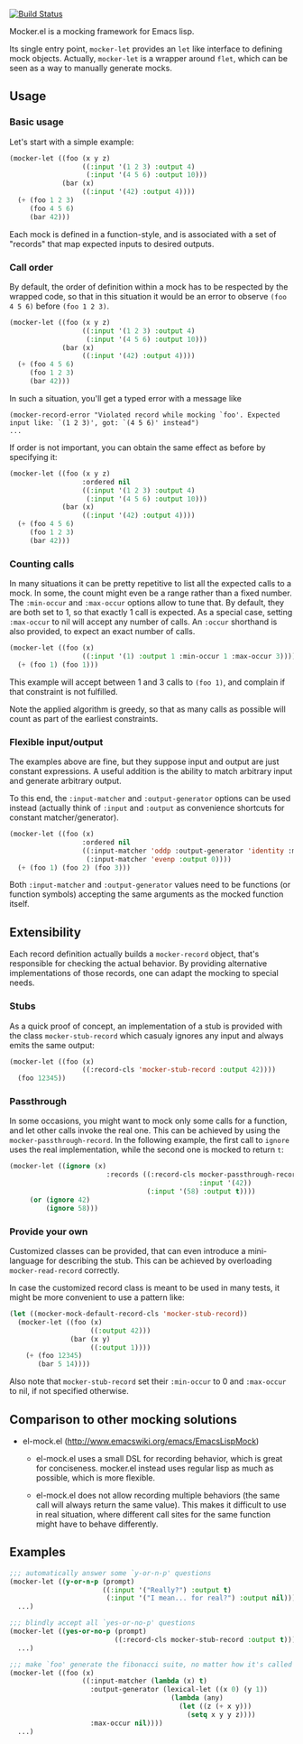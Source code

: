 [![Build Status](https://travis-ci.org/sigma/mocker.el.png?branch=master)](https://travis-ci.org/sigma/mocker.el)

Mocker.el is a mocking framework for Emacs lisp.

Its single entry point, `mocker-let` provides an `let` like interface to
defining mock objects. Actually, `mocker-let` is a wrapper around `flet`, which
can be seen as a way to manually generate mocks.

## Usage

### Basic usage

Let's start with a simple example:

```lisp
(mocker-let ((foo (x y z)
                  ((:input '(1 2 3) :output 4)
                   (:input '(4 5 6) :output 10)))
             (bar (x)
                  ((:input '(42) :output 4))))
  (+ (foo 1 2 3)
     (foo 4 5 6)
     (bar 42)))
```

Each mock is defined in a function-style, and is associated with a set of
"records" that map expected inputs to desired outputs.

### Call order

By default, the order of definition within a mock has to be respected by the
wrapped code, so that in this situation it would be an error to observe `(foo
4 5 6)` before `(foo 1 2 3)`.

```lisp
(mocker-let ((foo (x y z)
                  ((:input '(1 2 3) :output 4)
                   (:input '(4 5 6) :output 10)))
             (bar (x)
                  ((:input '(42) :output 4))))
  (+ (foo 4 5 6)
     (foo 1 2 3)
     (bar 42)))
```

In such a situation, you'll get a typed error with a message like
```
(mocker-record-error "Violated record while mocking `foo'. Expected input like: `(1 2 3)', got: `(4 5 6)' instead")
...
```

If order is not important, you can obtain the same effect as before by
specifying it:

```lisp
(mocker-let ((foo (x y z)
                  :ordered nil
                  ((:input '(1 2 3) :output 4)
                   (:input '(4 5 6) :output 10)))
             (bar (x)
                  ((:input '(42) :output 4))))
  (+ (foo 4 5 6)
     (foo 1 2 3)
     (bar 42)))
```

### Counting calls

In many situations it can be pretty repetitive to list all the expected calls
to a mock. In some, the count might even be a range rather than a fixed number.
The `:min-occur` and `:max-occur` options allow to tune that. By default, they
are both set to 1, so that exactly 1 call is expected. As a special case,
setting `:max-occur` to nil will accept any number of calls.
An `:occur` shorthand is also provided, to expect an exact number of calls.

```lisp
(mocker-let ((foo (x)
                  ((:input '(1) :output 1 :min-occur 1 :max-occur 3))))
  (+ (foo 1) (foo 1)))
```

This example will accept between 1 and 3 calls to `(foo 1)`, and complain if
that constraint is not fulfilled.

Note the applied algorithm is greedy, so that as many calls as possible will
count as part of the earliest constraints.

### Flexible input/output

The examples above are fine, but they suppose input and output are just
constant expressions. A useful addition is the ability to match arbitrary input
and generate arbitrary output.

To this end, the `:input-matcher` and `:output-generator` options can be used
instead (actually think of `:input` and `:output` as convenience shortcuts for
constant matcher/generator).

```lisp
(mocker-let ((foo (x)
                  :ordered nil
                  ((:input-matcher 'oddp :output-generator 'identity :max-occur 2)
                   (:input-matcher 'evenp :output 0))))
  (+ (foo 1) (foo 2) (foo 3)))
```

Both `:input-matcher` and `:output-generator` values need to be functions (or
function symbols) accepting the same arguments as the mocked function itself.

## Extensibility

Each record definition actually builds a `mocker-record` object, that's
responsible for checking the actual behavior. By providing alternative
implementations of those records, one can adapt the mocking to special needs.

### Stubs

As a quick proof of concept, an implementation of a stub is provided with the
class `mocker-stub-record` which casualy ignores any input and always emits the
same output:

```lisp
(mocker-let ((foo (x)
                  ((:record-cls 'mocker-stub-record :output 42))))
  (foo 12345))
```

### Passthrough

In some occasions, you might want to mock only some calls for a function, and
let other calls invoke the real one. This can be achieved by using the
`mocker-passthrough-record`. In the following example, the first call to
`ignore` uses the real implementation, while the second one is mocked to return
`t`:

```lisp
(mocker-let ((ignore (x)
                        :records ((:record-cls mocker-passthrough-record
                                               :input '(42))
                                  (:input '(58) :output t))))
     (or (ignore 42)
         (ignore 58)))
```

### Provide your own

Customized classes can be provided, that can even introduce a mini-language for
describing the stub. This can be achieved by overloading
`mocker-read-record` correctly.

In case the customized record class is meant to be used in many tests, it might
be more convenient to use a pattern like:

```lisp
(let ((mocker-mock-default-record-cls 'mocker-stub-record))
  (mocker-let ((foo (x)
                    ((:output 42)))
               (bar (x y)
                    ((:output 1))))
    (+ (foo 12345)
       (bar 5 14))))
```

Also note that `mocker-stub-record` set their `:min-occur` to 0 and
`:max-occur` to nil, if not specified otherwise.

## Comparison to other mocking solutions

* el-mock.el (http://www.emacswiki.org/emacs/EmacsLispMock)

  * el-mock.el uses a small DSL for recording behavior, which is great for
    conciseness. mocker.el instead uses regular lisp as much as possible, which
    is more flexible.

  * el-mock.el does not allow recording multiple behaviors (the same call will
    always return the same value). This makes it difficult to use in real
    situation, where different call sites for the same function might have to
    behave differently.

## Examples

```lisp
;;; automatically answer some `y-or-n-p' questions
(mocker-let ((y-or-n-p (prompt)
                       ((:input '("Really?") :output t)
                        (:input '("I mean... for real?") :output nil))))
  ...)
```

```lisp
;;; blindly accept all `yes-or-no-p' questions
(mocker-let ((yes-or-no-p (prompt)
                          ((:record-cls mocker-stub-record :output t))))
  ...)
```

```lisp
;;; make `foo' generate the fibonacci suite, no matter how it's called
(mocker-let ((foo (x)
                  ((:input-matcher (lambda (x) t)
                    :output-generator (lexical-let ((x 0) (y 1))
                                        (lambda (any)
                                          (let ((z (+ x y)))
                                            (setq x y y z))))
                    :max-occur nil))))
  ...)
```
